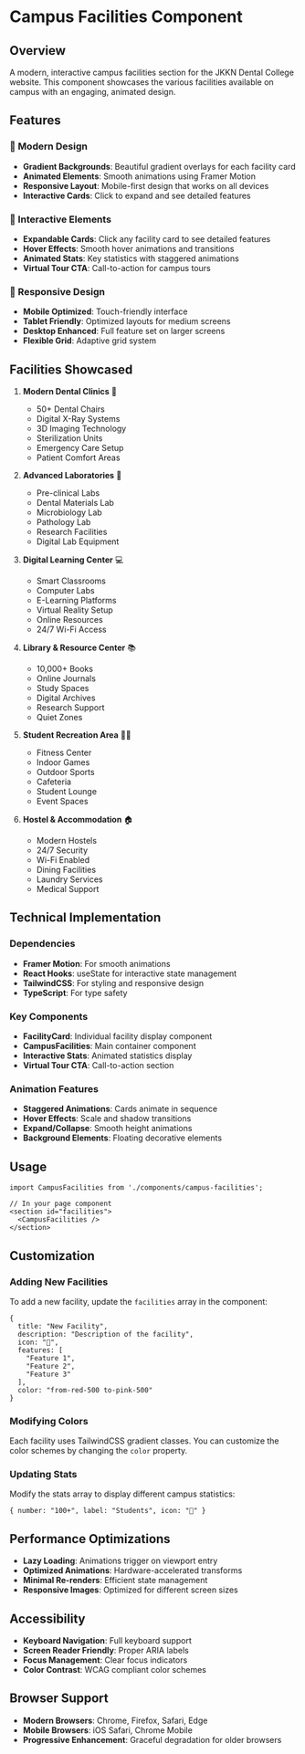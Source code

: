 # Campus Facilities Component

## Overview
A modern, interactive campus facilities section for the JKKN Dental College website. This component showcases the various facilities available on campus with an engaging, animated design.

## Features

### 🎨 Modern Design
- **Gradient Backgrounds**: Beautiful gradient overlays for each facility card
- **Animated Elements**: Smooth animations using Framer Motion
- **Responsive Layout**: Mobile-first design that works on all devices
- **Interactive Cards**: Click to expand and see detailed features

### 🚀 Interactive Elements
- **Expandable Cards**: Click any facility card to see detailed features
- **Hover Effects**: Smooth hover animations and transitions
- **Animated Stats**: Key statistics with staggered animations
- **Virtual Tour CTA**: Call-to-action for campus tours

### 📱 Responsive Design
- **Mobile Optimized**: Touch-friendly interface
- **Tablet Friendly**: Optimized layouts for medium screens
- **Desktop Enhanced**: Full feature set on larger screens
- **Flexible Grid**: Adaptive grid system

## Facilities Showcased

1. **Modern Dental Clinics** 🦷
   - 50+ Dental Chairs
   - Digital X-Ray Systems
   - 3D Imaging Technology
   - Sterilization Units
   - Emergency Care Setup
   - Patient Comfort Areas

2. **Advanced Laboratories** 🧪
   - Pre-clinical Labs
   - Dental Materials Lab
   - Microbiology Lab
   - Pathology Lab
   - Research Facilities
   - Digital Lab Equipment

3. **Digital Learning Center** 💻
   - Smart Classrooms
   - Computer Labs
   - E-Learning Platforms
   - Virtual Reality Setup
   - Online Resources
   - 24/7 Wi-Fi Access

4. **Library & Resource Center** 📚
   - 10,000+ Books
   - Online Journals
   - Study Spaces
   - Digital Archives
   - Research Support
   - Quiet Zones

5. **Student Recreation Area** 🏃‍♂️
   - Fitness Center
   - Indoor Games
   - Outdoor Sports
   - Cafeteria
   - Student Lounge
   - Event Spaces

6. **Hostel & Accommodation** 🏠
   - Modern Hostels
   - 24/7 Security
   - Wi-Fi Enabled
   - Dining Facilities
   - Laundry Services
   - Medical Support

## Technical Implementation

### Dependencies
- **Framer Motion**: For smooth animations
- **React Hooks**: useState for interactive state management
- **TailwindCSS**: For styling and responsive design
- **TypeScript**: For type safety

### Key Components
- **FacilityCard**: Individual facility display component
- **CampusFacilities**: Main container component
- **Interactive Stats**: Animated statistics display
- **Virtual Tour CTA**: Call-to-action section

### Animation Features
- **Staggered Animations**: Cards animate in sequence
- **Hover Effects**: Scale and shadow transitions
- **Expand/Collapse**: Smooth height animations
- **Background Elements**: Floating decorative elements

## Usage

```tsx
import CampusFacilities from './components/campus-facilities';

// In your page component
<section id="facilities">
  <CampusFacilities />
</section>
```

## Customization

### Adding New Facilities
To add a new facility, update the `facilities` array in the component:

```tsx
{
  title: "New Facility",
  description: "Description of the facility",
  icon: "🎯",
  features: [
    "Feature 1",
    "Feature 2",
    "Feature 3"
  ],
  color: "from-red-500 to-pink-500"
}
```

### Modifying Colors
Each facility uses TailwindCSS gradient classes. You can customize the color schemes by changing the `color` property.

### Updating Stats
Modify the stats array to display different campus statistics:

```tsx
{ number: "100+", label: "Students", icon: "👥" }
```

## Performance Optimizations

- **Lazy Loading**: Animations trigger on viewport entry
- **Optimized Animations**: Hardware-accelerated transforms
- **Minimal Re-renders**: Efficient state management
- **Responsive Images**: Optimized for different screen sizes

## Accessibility

- **Keyboard Navigation**: Full keyboard support
- **Screen Reader Friendly**: Proper ARIA labels
- **Focus Management**: Clear focus indicators
- **Color Contrast**: WCAG compliant color schemes

## Browser Support

- **Modern Browsers**: Chrome, Firefox, Safari, Edge
- **Mobile Browsers**: iOS Safari, Chrome Mobile
- **Progressive Enhancement**: Graceful degradation for older browsers 